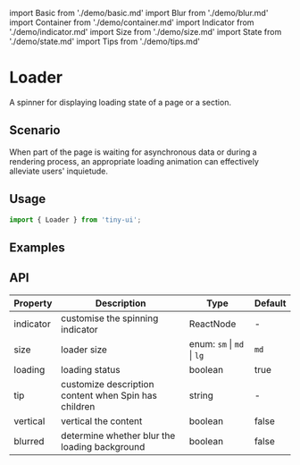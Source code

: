 import Basic from './demo/basic.md'
import Blur from './demo/blur.md'
import Container from './demo/container.md'
import Indicator from './demo/indicator.md'
import Size from './demo/size.md'
import State from './demo/state.md'
import Tips from './demo/tips.md'

# Loader

A spinner for displaying loading state of a page or a section.

## Scenario

When part of the page is waiting for asynchronous data or during a rendering process, an appropriate loading animation can effectively alleviate users' inquietude.

## Usage

```jsx
import { Loader } from 'tiny-ui';
```

## Examples

<layout>
  <column>
    <Basic/>
    <Container/>
    <Tips/>
    <Indicator/>
  </column>
  <column>
    <Size/>
    <State/>
    <Blur/>
  </column>
</layout>

## API

| Property          | Description                                           | Type                                  | Default   |
| ----------------- | ----------------------------------------------------- | ------------------------------------- | --------- |
| indicator         | customise the spinning indicator                      | ReactNode                             | -         |
| size              | loader size                                           | enum: `sm` &#124; `md` &#124; `lg`    | `md`      |
| loading           | loading status                                        | boolean                               | true      |
| tip               | customize description content when Spin has children  | string                                | -         |
| vertical          | vertical the content                                  | boolean                               | false     |
| blurred           | determine whether blur the loading background         | boolean                               | false     |

